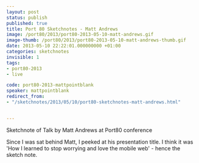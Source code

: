 ```yaml
---
layout: post
status: publish
published: true
title: Port 80 Sketchnotes - Matt Andrews
image: /port80/2013/port80-2013-05-10-matt-andrews.gif
image-thumb: /port80/2013/port80-2013-05-10-matt-andrews-thumb.gif
date: 2013-05-10 22:22:01.000000000 +01:00
categories: sketchnotes
invisible: 1
tags:
- port80-2013
- live

code: port80-2013-mattpointblank  
speaker: mattpointblank
redirect_from:
- "/sketchnotes/2013/05/10/port80-sketchnotes-matt-andrews.html"


---
```


Sketchnote of Talk by Matt Andrews at Port80 conference

Since I was sat behind Matt, I peeked at his presentation title. I think it was 'How I learned to stop worrying and love the mobile web' - hence the sketch note.

